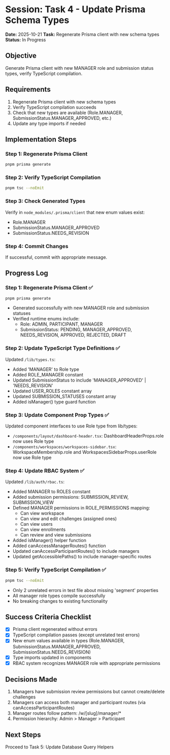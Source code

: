 # Session: Task 4 - Update Prisma Schema Types

**Date:** 2025-10-21
**Task:** Regenerate Prisma client with new schema types
**Status:** In Progress

## Objective
Generate Prisma client with new MANAGER role and submission status types, verify TypeScript compilation.

## Requirements
1. Regenerate Prisma client with new schema types
2. Verify TypeScript compilation succeeds
3. Check that new types are available (Role.MANAGER, SubmissionStatus.MANAGER_APPROVED, etc.)
4. Update any type imports if needed

## Implementation Steps

### Step 1: Regenerate Prisma Client
```bash
pnpm prisma generate
```

### Step 2: Verify TypeScript Compilation
```bash
pnpm tsc --noEmit
```

### Step 3: Check Generated Types
Verify in `node_modules/.prisma/client` that new enum values exist:
- Role.MANAGER
- SubmissionStatus.MANAGER_APPROVED
- SubmissionStatus.NEEDS_REVISION

### Step 4: Commit Changes
If successful, commit with appropriate message.

## Progress Log

### Step 1: Regenerate Prisma Client ✅
```bash
pnpm prisma generate
```
- Generated successfully with new MANAGER role and submission statuses
- Verified runtime enums include:
  - Role: ADMIN, PARTICIPANT, MANAGER
  - SubmissionStatus: PENDING, MANAGER_APPROVED, NEEDS_REVISION, APPROVED, REJECTED, DRAFT

### Step 2: Update TypeScript Type Definitions ✅
Updated `/lib/types.ts`:
- Added 'MANAGER' to Role type
- Added ROLE_MANAGER constant
- Updated SubmissionStatus to include 'MANAGER_APPROVED' | 'NEEDS_REVISION'
- Updated USER_ROLES constant array
- Updated SUBMISSION_STATUSES constant array
- Added isManager() type guard function

### Step 3: Update Component Prop Types ✅
Updated component interfaces to use Role type from lib/types:
- `/components/layout/dashboard-header.tsx`: DashboardHeaderProps.role now uses Role type
- `/components/workspaces/workspaces-sidebar.tsx`: WorkspaceMembership.role and WorkspacesSidebarProps.userRole now use Role type

### Step 4: Update RBAC System ✅
Updated `/lib/auth/rbac.ts`:
- Added MANAGER to ROLES constant
- Added submission permissions: SUBMISSION_REVIEW, SUBMISSION_VIEW
- Defined MANAGER permissions in ROLE_PERMISSIONS mapping:
  - Can view workspace
  - Can view and edit challenges (assigned ones)
  - Can view users
  - Can view enrollments
  - Can review and view submissions
- Added isManager() helper function
- Added canAccessManagerRoutes() function
- Updated canAccessParticipantRoutes() to include managers
- Updated getAccessiblePaths() to include manager-specific routes

### Step 5: Verify TypeScript Compilation ✅
```bash
pnpm tsc --noEmit
```
- Only 2 unrelated errors in test file about missing 'segment' properties
- All manager role types compile successfully
- No breaking changes to existing functionality

## Success Criteria Checklist
- [x] Prisma client regenerated without errors
- [x] TypeScript compilation passes (except unrelated test errors)
- [x] New enum values available in types (Role.MANAGER, SubmissionStatus.MANAGER_APPROVED, SubmissionStatus.NEEDS_REVISION)
- [x] Type imports updated in components
- [x] RBAC system recognizes MANAGER role with appropriate permissions

## Decisions Made
1. Managers have submission review permissions but cannot create/delete challenges
2. Managers can access both manager and participant routes (via canAccessParticipantRoutes)
3. Manager routes follow pattern: /w/[slug]/manager/*
4. Permission hierarchy: Admin > Manager > Participant

## Next Steps
Proceed to Task 5: Update Database Query Helpers

